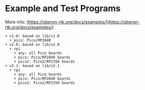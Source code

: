 # Example and Test Programs

More info: [https://oberon-rtk.org/docs/examples/](https://oberon-rtk.org/docs/examples/)

```
+ v1.0: based on lib/v1.0
  + pico: Pico/RP2040
+ v2.0: based on lib/v2.0
  + rpi
    + any: all Pico boards
    + pico: Pico/RP2040 boards
    + pico2: Pico2/RP2350 boards
+ v2.1: based on lib/v2.1
  + rpi
    + any: all Pico boards
    + pico: Pico/RP2040 boards
    + pico2: Pico2/RP2350 boards
```
